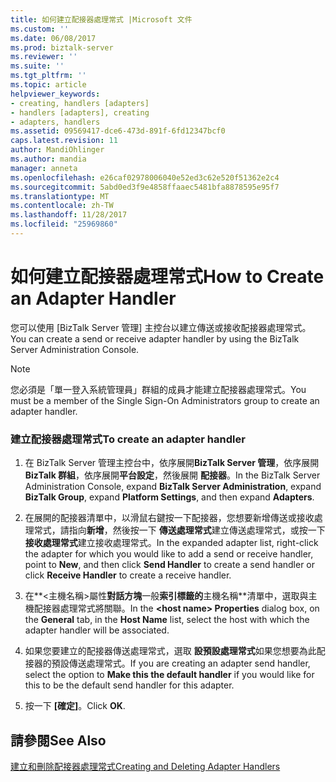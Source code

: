 ```yaml
---
title: 如何建立配接器處理常式 |Microsoft 文件
ms.custom: ''
ms.date: 06/08/2017
ms.prod: biztalk-server
ms.reviewer: ''
ms.suite: ''
ms.tgt_pltfrm: ''
ms.topic: article
helpviewer_keywords:
- creating, handlers [adapters]
- handlers [adapters], creating
- adapters, handlers
ms.assetid: 09569417-dce6-473d-891f-6fd12347bcf0
caps.latest.revision: 11
author: MandiOhlinger
ms.author: mandia
manager: anneta
ms.openlocfilehash: e26caf02978006040e52ed3c62e520f51362e2c4
ms.sourcegitcommit: 5abd0ed3f9e4858ffaaec5481bfa8878595e95f7
ms.translationtype: MT
ms.contentlocale: zh-TW
ms.lasthandoff: 11/28/2017
ms.locfileid: "25969860"
---
```

# <a name="how-to-create-an-adapter-handler"></a><span data-ttu-id="e7261-102">如何建立配接器處理常式</span><span class="sxs-lookup"><span data-stu-id="e7261-102">How to Create an Adapter Handler</span></span>
<span data-ttu-id="e7261-103">您可以使用 [BizTalk Server 管理] 主控台以建立傳送或接收配接器處理常式。</span><span class="sxs-lookup"><span data-stu-id="e7261-103">You can create a send or receive adapter handler by using the BizTalk Server Administration Console.</span></span>  
  
> [!NOTE]
>  <span data-ttu-id="e7261-104">您必須是「單一登入系統管理員」群組的成員才能建立配接器處理常式。</span><span class="sxs-lookup"><span data-stu-id="e7261-104">You must be a member of the Single Sign-On Administrators group to create an adapter handler.</span></span>  
  
### <a name="to-create-an-adapter-handler"></a><span data-ttu-id="e7261-105">建立配接器處理常式</span><span class="sxs-lookup"><span data-stu-id="e7261-105">To create an adapter handler</span></span>  
  
1.  <span data-ttu-id="e7261-106">在 BizTalk Server 管理主控台中，依序展開**BizTalk Server 管理**，依序展開**BizTalk 群組**，依序展開**平台設定**，然後展開  **配接器**。</span><span class="sxs-lookup"><span data-stu-id="e7261-106">In the BizTalk Server Administration Console, expand **BizTalk Server Administration**, expand **BizTalk Group**, expand **Platform Settings**, and then expand **Adapters**.</span></span>  
  
2.  <span data-ttu-id="e7261-107">在展開的配接器清單中，以滑鼠右鍵按一下配接器，您想要新增傳送或接收處理常式，請指向**新增**，然後按一下 **傳送處理常式**建立傳送處理常式，或按一下**接收處理常式**建立接收處理常式。</span><span class="sxs-lookup"><span data-stu-id="e7261-107">In the expanded adapter list, right-click the adapter for which you would like to add a send or receive handler, point to **New**, and then click **Send Handler** to create a send handler or click **Receive Handler** to create a receive handler.</span></span>  
  
3.  <span data-ttu-id="e7261-108">在**\<主機名稱\>屬性**對話方塊**一般**索引標籤的**主機名稱**清單中，選取與主機配接器處理常式將關聯。</span><span class="sxs-lookup"><span data-stu-id="e7261-108">In the **\<host name\> Properties** dialog box, on the **General** tab, in the **Host Name** list, select the host with which the adapter handler will be associated.</span></span>  
  
4.  <span data-ttu-id="e7261-109">如果您要建立的配接器傳送處理常式，選取 **設預設處理常式**如果您想要為此配接器的預設傳送處理常式。</span><span class="sxs-lookup"><span data-stu-id="e7261-109">If you are creating an adapter send handler, select the option to **Make this the default handler** if you would like for this to be the default send handler for this adapter.</span></span>  
  
5.  <span data-ttu-id="e7261-110">按一下 **[確定]**。</span><span class="sxs-lookup"><span data-stu-id="e7261-110">Click **OK**.</span></span>  
  
## <a name="see-also"></a><span data-ttu-id="e7261-111">請參閱</span><span class="sxs-lookup"><span data-stu-id="e7261-111">See Also</span></span>  
 [<span data-ttu-id="e7261-112">建立和刪除配接器處理常式</span><span class="sxs-lookup"><span data-stu-id="e7261-112">Creating and Deleting Adapter Handlers</span></span>](../core/creating-and-deleting-adapter-handlers.md)